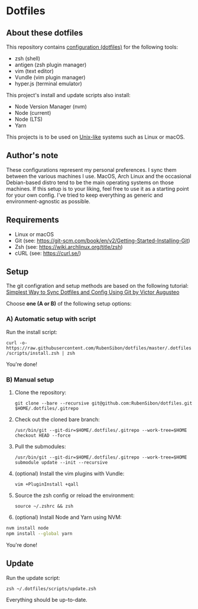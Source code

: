 # Dotfiles

## About these dotfiles

This repository contains [configuration (dotfiles)](https://en.wikipedia.org/wiki/Hidden_file_and_hidden_directory) for the following tools:

- zsh (shell)
- antigen (zsh plugin manager)
- vim (text editor)
- Vundle (vim plugin manager)
- hyper.js (terminal emulator)

This project's install and update scripts also install:

- Node Version Manager (nvm)
- Node (current)
- Node (LTS)
- Yarn

This projects is to be used on [Unix-like](https://en.wikipedia.org/wiki/Unix-like) systems such as Linux or macOS.

## Author's note

These configurations represent my personal preferences. I sync them between the various machines I use. MacOS, Arch Linux and the occasional Debian-based distro tend to be the main operating systems on those machines. If this setup is to your liking, feel free to use it as a starting point for your own config. I've tried to keep everything as generic and environment-agnostic as possible.

## Requirements

- Linux or macOS
- Git (see: https://git-scm.com/book/en/v2/Getting-Started-Installing-Git)
- Zsh (see: https://wiki.archlinux.org/title/zsh)
- cURL (see: https://curl.se/)

## Setup

The git configration and setup methods are based on the following tutorial: [Simplest Way to Sync Dotfiles and Config Using Git by Victor Augusteo](https://medium.com/@augusteo/simplest-way-to-sync-dotfiles-and-config-using-git-14051af8703a)

Choose **one (A or B)** of the following setup options:

### A) Automatic setup with script

Run the install script:

`curl -o- https://raw.githubusercontent.com/RubenSibon/dotfiles/master/.dotfiles/scripts/install.zsh | zsh`

You're done!

### B) Manual setup

1. Clone the repository:

    `git clone --bare --recursive git@github.com:RubenSibon/dotfiles.git $HOME/.dotfiles/.gitrepo`

2. Check out the cloned bare branch:

    `/usr/bin/git --git-dir=$HOME/.dotfiles/.gitrepo --work-tree=$HOME checkout HEAD --force`

3. Pull the submodules:

    `/usr/bin/git --git-dir=$HOME/.dotfiles/.gitrepo --work-tree=$HOME submodule update --init --recursive`

4. (optional) Install the vim plugins with Vundle:

    `vim +PluginInstall +qall`

5. Source the zsh config or reload the environment:

    `source ~/.zshrc && zsh`

6. (optional) Install Node and Yarn using NVM:

```sh
nvm install node
npm install --global yarn
```

You're done!

## Update

Run the update script:

`zsh ~/.dotfiles/scripts/update.zsh`

Everything should be up-to-date.
